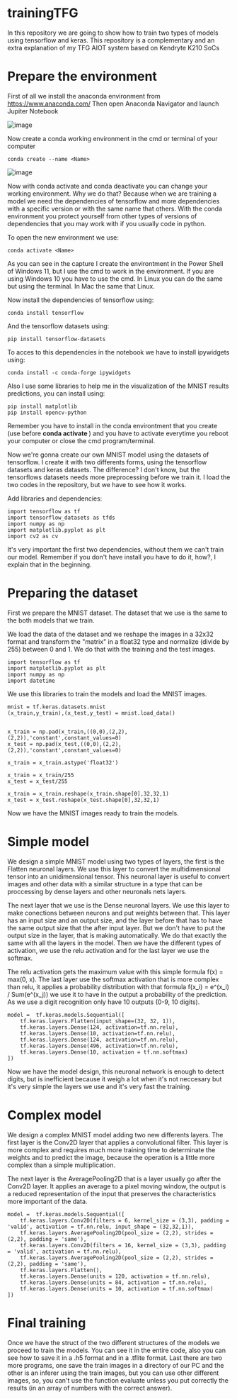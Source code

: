 # trainingTFG
In this repository we are going to show how to train two types of models using tensorflow and keras. This repository is a complementary and an extra explanation of my TFG AIOT system based on Kendryte K210 SoCs

# Prepare the environment
First of all we install the anaconda environment from https://www.anaconda.com/
Then open Anaconda Navigator and launch Jupiter Notebook

![image](https://user-images.githubusercontent.com/115635629/219171276-c97e65b0-d4a7-4821-a322-5b56536ab012.png)

Now create a conda working environment in the cmd or terminal of your computer

```
conda create --name <Name>
```

![image](https://user-images.githubusercontent.com/115635629/219172275-e83fea9f-8ca9-4204-bc83-c58ae5119ec2.png)

Now with conda activate <Name> and conda deactivate you can change your working environment.
Why we do that? Because when we are training a model we need the dependencies of tensorflow and more dependencies with a specific version or with the same name that others. With the conda environment you protect yourself from other types of versions of dependencies that you may work with if you usually code in python.
  
To open the new environment we use:
  
```
conda activate <Name>
```
  
As you can see in the capture I create the environtment in the Power Shell of Windows 11, but I use the cmd to work in the environment. If you are using Windows 10 you have to use the cmd. In Linux you can do the same but using the terminal. In Mac the same that Linux.
  
Now install the dependencies of tensorflow using:
```
conda install tensorflow
```
  
And the tensorflow datasets using:
```
pip install tensorflow-datasets
```

To acces to this dependencies in the notebook we have to install ipywidgets using:
```
conda install -c conda-forge ipywidgets
```

Also I use some libraries to help me in the visualization of the MNIST results predictions, you can install using:
```
pip install matplotlib
pip install opencv-python
```
Remember you have to install in the conda environtment that you create (use before **conda activate <Name>**) and you have to activate everytime you reboot your computer or close the cmd program/terminal.

Now we're gonna create our own MNIST model using the datasets of tensorflow. I create it with two differents forms, using the tensorflow datasets and keras datasets. The difference? I don't know, but the tensorflows datasets needs more preprocessing before we train it. I load the two codes in the repository, but we have to see how it works.

Add libraries and dependencies:
```
import tensorflow as tf
import tensorflow_datasets as tfds
import numpy as np
import matplotlib.pyplot as plt
import cv2 as cv
```

It's very important the first two dependencies, without them we can't train our model. Remember if you don't have install you have to do it, how?, I explain that in the beginning.

# Preparing the dataset

First we prepare the MNIST dataset. The dataset that we use is the same to the both models that we train.

We load the data of the dataset and we reshape the images in a 32x32 format and transform the "matrix" in a float32 type and normalize (divide by 255) between 0 and 1. We do that with the training and the test images.

```
import tensorflow as tf
import matplotlib.pyplot as plt
import numpy as np
import datetime
```
We use this libraries to train the models and load the MNIST images.

```
mnist = tf.keras.datasets.mnist
(x_train,y_train),(x_test,y_test) = mnist.load_data()


x_train = np.pad(x_train,((0,0),(2,2),(2,2)),'constant',constant_values=0)
x_test = np.pad(x_test,((0,0),(2,2),(2,2)),'constant',constant_values=0)

x_train = x_train.astype('float32')

x_train = x_train/255
x_test = x_test/255

x_train = x_train.reshape(x_train.shape[0],32,32,1)
x_test = x_test.reshape(x_test.shape[0],32,32,1)
```

Now we have the MNIST images ready to train the models.

# Simple model
We design a simple MNIST model using two types of layers, the first is the Flatten neuronal layers. We use this layer to convert the multidimensional tensor into an unidimensional tensor. This neuronal layer is useful to convert images and other data with a similar structure in a type that can be proccessing by dense layers and other neuronals nets layers.

The next layer that we use is the Dense neuronal layers. We use this layer to make conections between neurons and put weights between that. This layer has an input size and an output size, and the layer before that has to have the same output size that the after input layer. But we don't have to put the output size in the layer, that is making automatically. We do that exactly the same with all the layers in the model. Then we have the different types of activation, we use the relu activation and for the last layer we use the softmax.

The relu activation gets the maximum value with this simple formula f(x) = max(0, x). The last layer use the softmax activation that is more complex than relu, it applies a probability distribution with that formula f(x_i) = e^(x_i) / Sum(e^(x_j)) we use it to have in the output a probability of the prediction. As we use a digit recognition only have 10 outputs (0-9, 10 digits).

```
model =  tf.keras.models.Sequential([
    tf.keras.layers.Flatten(input_shape=(32, 32, 1)),
    tf.keras.layers.Dense(124, activation=tf.nn.relu),
    tf.keras.layers.Dense(10, activation=tf.nn.relu),
    tf.keras.layers.Dense(124, activation=tf.nn.relu),
    tf.keras.layers.Dense(496, activation=tf.nn.relu),
    tf.keras.layers.Dense(10, activation = tf.nn.softmax)
])
```

Now we have the model design, this neuronal network is enough to detect digits, but is inefficient because it weigh a lot when it's not neccesary but it's very simple the layers we use and it's very fast the training.

# Complex model
We design a complex MNIST model adding two new differents layers. The first layer is the Conv2D layer that applies a convolutional filter. This layer is more complex and requires much more training time to determinate the weights and to predict the image, because the operation is a little more complex than a simple multiplication. 

The next layer is the AveragePooling2D that is a layer usually go after the Conv2D layer. It applies an average to a pixel moving window, the output is a reduced representation of the input that preserves the characteristics more important of the data.

```
model =  tf.keras.models.Sequential([
    tf.keras.layers.Conv2D(filters = 6, kernel_size = (3,3), padding = 'valid', activation = tf.nn.relu, input_shape = (32,32,1)),
    tf.keras.layers.AveragePooling2D(pool_size = (2,2), strides = (2,2), padding = 'same'),
    tf.keras.layers.Conv2D(filters = 16, kernel_size = (3,3), padding = 'valid', activation = tf.nn.relu),
    tf.keras.layers.AveragePooling2D(pool_size = (2,2), strides = (2,2), padding = 'same'),
    tf.keras.layers.Flatten(),
    tf.keras.layers.Dense(units = 120, activation = tf.nn.relu),
    tf.keras.layers.Dense(units = 84, activation = tf.nn.relu),
    tf.keras.layers.Dense(units = 10, activation = tf.nn.softmax)
])
```

# Final training
Once we have the struct of the two different structures of the models we proceed to train the models. You can see it in the entire code, also you can see how to save it in a .h5 format and in a .tflite format. Last there are two more programs, one save the train images in a directory of our PC and the other is an inferer using the train images, but you can use other different images, so, you can't use the function evaluate unless you put correctly the results (in an array of numbers with the correct answer).

